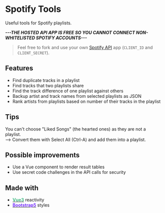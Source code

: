 # Spotify Tools
Useful tools for Spotify playlists.

***---THE HOSTED API APP IS FREE SO YOU CANNOT CONNECT NON-WHITELISTED SPOTIFY ACCOUNTS---***

> Feel free to fork and use your own [Spotify API](https://developer.spotify.com/) app (`CLIENT_ID` and `CLIENT_SECRET`).


## Features
- Find duplicate tracks in a playlist
- Find tracks that two playlists share
- Find the track difference of one playlist against others
- Backup artist and track names from selected playlists as JSON
- Rank artists from playlists based on number of their tracks in the playlist

## Tips
You can't choose "Liked Songs" (the hearted ones) as they are not a playlist.  
--> Convert them with Select All (Ctrl-A) and add them into a playlist.

## Possible improvements
- Use a Vue component to render result tables
- Use secret code challenges in the API calls for security

## Made with
- <a href="https://vuejs.org/" target="_blank"><strong style="color: #42b883">Vue3</strong></a> reactivity
- <a href="https://getbootstrap.com/" target="_blank"><strong style="color: #7734fb">Bootstrap5</strong></a> styles
